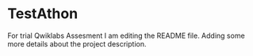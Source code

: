 # TestAthon
For trial Qwiklabs Assesment
I am editing the README file. Adding some more details about the project description.

